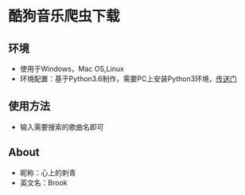 酷狗音乐爬虫下载
===============
环境
---
* 使用于Windows，Mac OS,Linux
* 环境配置：基于Python3.6制作，需要PC上安装Python3环境，[传送门](https://www.python.org/ "悬停显示")

使用方法
---
* 输入需要搜索的歌曲名即可

About
---
* 昵称：心上的刺青
* 英文名：Brook

